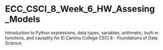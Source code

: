 # ECC_CSCI_8_Week_6_HW_Assesing_Models
Introduction to Python expressions, data types, variables, arithmetic, built-in functions, and causality for El Camino College CSCI 8 - Foundations of Data Science.
